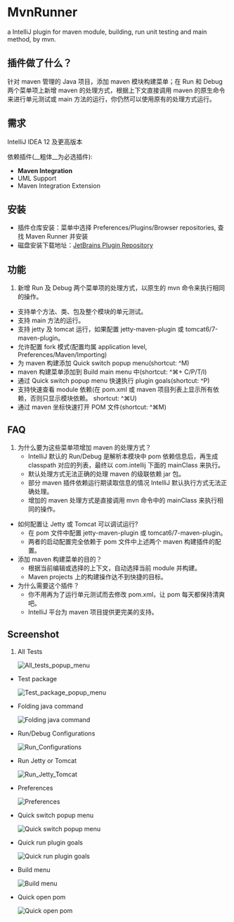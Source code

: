 MvnRunner
=========

a IntelliJ plugin for maven module, building, run unit testing and main method, by mvn.

插件做了什么？
---------
针对 maven 管理的 Java 项目，添加 maven 模块构建菜单；在 Run 和 Debug 两个菜单项上新增 maven 的处理方式，根据上下文直接调用 maven 的原生命令来进行单元测试或 main 方法的运行，你仍然可以使用原有的处理方式运行。

需求
----
IntelliJ IDEA 12 及更高版本

依赖插件(__粗体__为必选插件):

* __Maven Integration__
* UML Support
* Maven Integration Extension

安装
----
* 插件仓库安装：菜单中选择 Preferences/Plugins/Browser repositories, 查找 Maven Runner 并安装
* 磁盘安装下载地址：[JetBrains Plugin Repository](http://plugins.jetbrains.com/plugin/7409)


功能
----
1. 新增 Run 及 Debug 两个菜单项的处理方式，以原生的 mvn 命令来执行相同的操作。
* 支持单个方法、类、包及整个模块的单元测试。
* 支持 main 方法的运行。
* 支持 jetty 及 tomcat 运行，如果配置 jetty-maven-plugin 或 tomcat6/7-maven-plugin。
* 允许配置 fork 模式(配置均属 application level, Preferences/Maven/Importing)
* 为 maven 构建添加 Quick switch popup menu(shortcut: ^M)
* maven 构建菜单添加到 Build main menu 中(shortcut: ^⌘+ C/P/T/I)
* 通过 Quick switch popup menu 快速执行 plugin goals(shortcut: ^P)
* 支持快速查看 module 依赖(在 pom.xml 或 maven 项目列表上显示所有依赖，否则只显示模块依赖。 shortcut: ^⌘U)
* 通过 maven 坐标快速打开 POM 文件(shortcut: ^⌘M)

FAQ
----
1. 为什么要为这些菜单项增加 maven 的处理方式？
	* IntelliJ 默认的 Run/Debug 是解析本模块中 pom 依赖信息后，再生成 classpath 对应的列表，最终以 com.intellij 下面的 mainClass 来执行。
	* 默认处理方式无法正确的处理 maven 的级联依赖 jar 包。
	* 部分 maven 插件依赖运行期读取信息的情况 IntelliJ 默认执行方式无法正确处理。
	* 增加的 maven 处理方式是直接调用 mvn 命令中的 mainClass 来执行相同的操作。
* 如何配置让 Jetty 或 Tomcat 可以调试运行?
    * 在 pom 文件中配置 jetty-maven-plugin 或 tomcat6/7-maven-plugin。
    * 两者的启动配置完全依赖于 pom 文件中上述两个 maven 构建插件的配置。
* 添加 maven 构建菜单的目的？
	* 根据当前编辑或选择的上下文，自动选择当前 module 并构建。
	* Maven projects 上的构建操作达不到快捷的目标。
* 为什么需要这个插件？
	* 你不用再为了运行单元测试而去修改 pom.xml，让 pom 每天都保持清爽吧。
	* IntelliJ 平台为 maven 项目提供更完美的支持。

Screenshot
----

1. All Tests
	
	![All_tests_popup_menu](https://raw.github.com/ShlXue/MvnRunner/master/docs/images/all_tests_popup_menu.png)
* Test package

	![Test_package_popup_menu](https://raw.github.com/ShlXue/MvnRunner/master/docs/images/test_package_popup_menu.png)
* Folding java command

	![Folding java command](https://raw.github.com/ShlXue/MvnRunner/master/docs/images/folding_java_command.png)
* Run/Debug Configurations

	![Run_Configurations](https://raw.github.com/ShlXue/MvnRunner/master/docs/images/run_configurations.png)
* Run Jetty or Tomcat

	![Run_Jetty_Tomcat](https://raw.github.com/ShlXue/MvnRunner/master/docs/images/run_jetty_tomcat.png)
* Preferences

	![Preferences](https://raw.github.com/ShlXue/MvnRunner/master/docs/images/Preferences.png)
* Quick switch popup menu

    ![Quick switch popup menu](https://raw.github.com/ShlXue/MvnRunner/master/docs/images/quick_switch_popup_menu.png)
* Quick run plugin goals

    ![Quick run plugin goals](https://raw.github.com/ShlXue/MvnRunner/master/docs/images/quick_run_plugin_goals.png)
* Build menu

    ![Build menu](https://raw.github.com/ShlXue/MvnRunner/master/docs/images/maven_build_menu.png)
* Quick open pom

    ![Quick open pom](https://raw.github.com/ShlXue/MvnRunner/master/docs/images/quick_open_pom.png)
